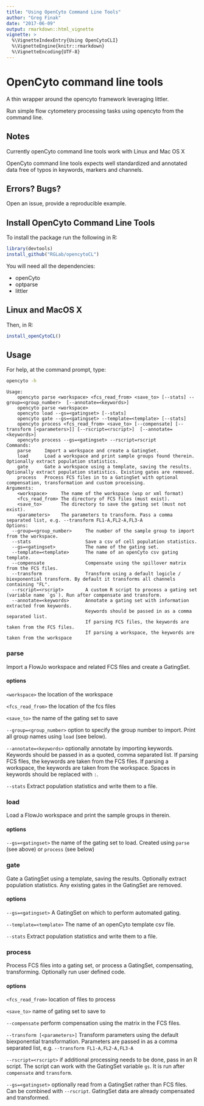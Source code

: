 ```yaml
---
title: "Using OpenCyto Command Line Tools"
author: "Greg Finak"
date: "2017-06-09"
output: rmarkdown::html_vignette
vignette: >
  %\VignetteIndexEntry{Using OpenCytoCLI}
  %\VignetteEngine{knitr::rmarkdown}
  %\VignetteEncoding{UTF-8}
---
```

# OpenCyto command line tools
A thin wrapper around the opencyto  framework leveraging littler.

Run simple flow cytometery processing tasks using opencyto from the command line.

## Notes

Currently openCyto command line tools work with Linux and Mac OS X

OpenCyto command line tools expects well standardized and annotated data free of typos in keywords, markers and channels.

## Errors? Bugs?

Open an issue, provide a reproducible example.

## Install OpenCyto Command Line Tools

To install the package run the following in R:



```r
library(devtools)
install_github("RGLab/opencytoCL")
```

You will need all the dependencies:

- openCyto
- optparse
- littler

## Linux and MacOS X

Then, in R:


```r
install_openCytoCL()
```

## Usage
For help, at the command prompt, type:


```bash
opencyto -h
```

```
Usage: 
	opencyto parse <workspace> <fcs_read_from> <save_to> [--stats] --group=<group_number>  [--annotate=<keywords>]
	opencyto parse <workspace>
	opencyto load --gs=<gatingset> [--stats]
	opencyto gate --gs=<gatingset> --template=<template> [--stats]
	opencyto process <fcs_read_from> <save_to> [--compensate] [--transform [<parameters>]] [--rscript=<rscript>]  [--annotate=<keywords>]
	opencyto process --gs=<gatingset> --rscript=rscript
Commands:
	parse     Import a workspace and create a GatingSet.
	load      Load a workspace and print sample groups found therein. Optionally extract population statistics.
	gate      Gate a workspace using a template, saving the results. Optionally extract population statistics. Existing gates are removed. 
	process   Process FCS files in to a GatingSet with optional compensation, transformation and custom processing.
Arguments:
	<workspace>     The name of the workspace (wsp or xml format)
	<fcs_read_from> The directory of FCS files (must exist).
	<save_to>       The directory to save the gating set (must not exist).
	<parameters>    The parameters to transform. Pass a comma separated list, e.g. --transform FL1-A,FL2-A,FL3-A
Options:
  --group=<group_number>     The number of the sample group to import from the workspace.
  --stats                    Save a csv of cell population statistics.
  --gs=<gatingset>           The name of the gating set.
  --template=<template>      The name of an openCyto csv gating template.
  --compensate               Compensate using the spillover matrix from the FCS files. 
  --transform                Transform using a default logicle / biexponential transform. By default it transforms all channels containing "FL".
  --rscript=<rscript>        A custom R script to process a gating set (variable name `gs`). Run after compensate and transform.
  --annotate=<keywords>      Annotate a gating set with information extracted from keywords.
                             Keywords should be passed in as a comma separated list.
                             If parsing FCS files, the keywords are taken from the FCS files. 
                             If parsing a workspace, the keywords are taken from the workspace 
```

### parse
Import a FlowJo workspace and related FCS files and create a GatingSet.

#### options

`<workspace>` the location of the workspace

`<fcs_read_from>` the location of the fcs files

`<save_to>` the name of the gating set to save

`--group=<group_number>` option to specify the group number to import. Print all group names using `load` (see below).

`--annotate=<keywords>` optionally annotate by importing keywords. Keywords should be passed in as a quoted, comma separated list. If parsing FCS files, the keywords are taken from the FCS files.  If parsing a workspace, the keywords are taken from the workspace. Spaces in keywords should be replaced with `:`.

`--stats` Extract population statistics and write them to a file.

### load
Load a FlowJo workspace and print the sample groups in therein.

#### options

`--gs=<gatingset>` the name of the gating set to load. Created using `parse` (see above) or `process` (see below) 

### gate
Gate a GatingSet using a template, saving the results. Optionally extract population statistics. Any existing gates in the GatingSet are removed. 

#### options

`--gs=<gatingset>`  A GatingSet on which to perform automated gating.

`--template=<template>`  The name of an openCyto template csv file.

`--stats`  Extract population statistics and write them to a file.

### process
Process FCS files into a gating set, or process a GatingSet, compensating, transforming. Optionally run user defined code.
#### options
`<fcs_read_from>` location of files to process

`<save_to>` name of gating set to save to

`--compensate` perform compensation using the matrix in the FCS files.

`--transform [<parameters>]` Transform parameters using the default biexponential transformation. Parameters are passed in as a comma separated list, e.g. `--transform FL1-A,FL2-A,FL3-A`

`--rscript=<rscript>` if additional processing needs to be done, pass in an R script. The script can work with the GatingSet variable `gs`. It is run after `compensate` and `transform`.

`--gs=<gatingset>` optionally read from a GatingSet rather than FCS files. Can be combined with `--rscript`. GatingSet data are already compensated and transformed.




